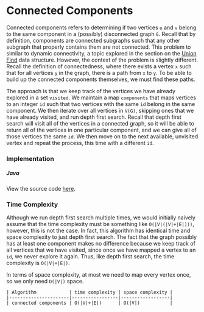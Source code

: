 # Connected Components

Connected components refers to determining if two vertices `u` and `v` belong to the same component
in a (possibly) disconnected graph `G`. Recall that by definition, components are connected subgraphs
such that any other subgraph that properly contains them are not connected. This problem to similar
to dynamic connectivity, a topic explored in the section on the 
[Union Find](/categories/data-structures/trees/union-find-disjoint-set) data structure. However, the
context of the problem is slightly different. Recall the definition of connectedness, where there
exists a vertex `x` such that for all vertices `y` in the graph, there is a path from `x` to `y`. 
To be able to build up the connected components themselves, we must find these paths.

The approach is that we keep track of the vertices we have already explored in a set `visited`. We
maintain a map `components` that maps vertices to an integer `id` such that two vertices with the 
same `id` belong in the same component. We then iterate over all vertices in `V(G)`, skipping ones
that we have already visited, and run depth first search. Recall that depth first search will visit
all of the vertices in a connected graph, so it will be able to return all of the vertices in one
particular component, and we can give all of those vertices the same `id`. We then move on to the 
next available, unvisited vertex and repeat the process, this time with a different `id`.

### Implementation

##### Java

View the source code [here](https://github.com/algorithm-helper/implementations/blob/master/java/com/algorithmhelper/algorithms/graphs/ConnectedComponents.java).

<script src="https://gist.github.com/eliucs/dcad13017477cf116c4e8528b91e599d.js"></script>

### Time Complexity

Although we run depth first search multiple times, we would initially naively assume that the time
complexity must be something like `O(|V|(|V|+|E|)))`, however, this is not the case. In fact, this
algorithm has identical time and space complexity to just depth first search. The fact that the 
graph possibly has at least one component makes no difference because we keep track of all vertices
that we have visited, since once we have mapped a vertex to an `id`, we never explore it again. 
Thus, like depth first search, the time complexity is `O(|V|+|E|)`. 

In terms of space complexity, at most we need to map every vertex once, so we only need `O(|V|)` 
space.

```
| Algorithm            | time complexity | space complexity |
|----------------------|-----------------|------------------|
| connected components | O(|V|+|E|)      | O(|V|)           |
```
